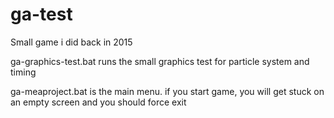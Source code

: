 # ga-test
Small game i did back in 2015

ga-graphics-test.bat runs the small graphics test for particle system and timing

ga-meaproject.bat is the main menu. if you start game, you will get stuck on an empty screen and you should force exit
